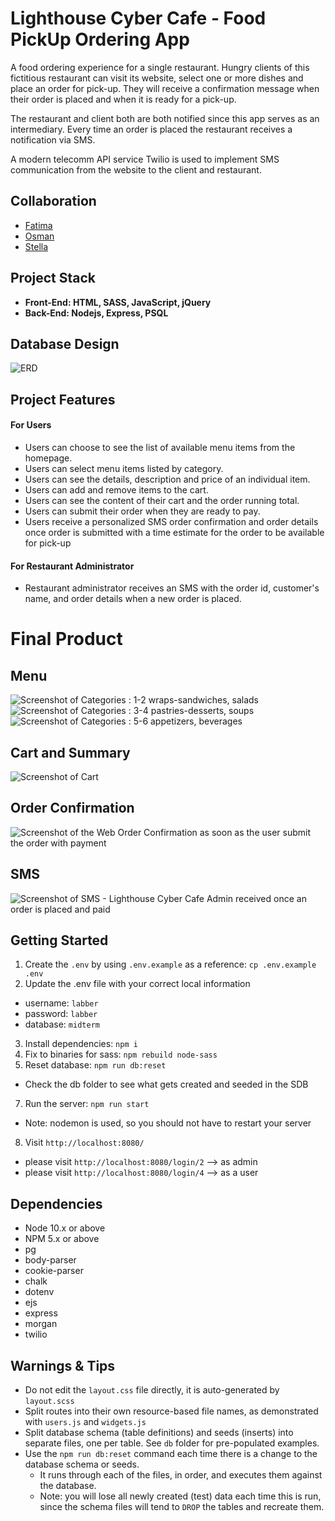 # Lighthouse Cyber Cafe - Food PickUp Ordering App

A food ordering experience for a single restaurant. Hungry clients of this fictitious restaurant can visit its website, select one or more dishes and place an order for pick-up. They will receive a confirmation message when their order is placed and when it is ready for a pick-up.

The restaurant and client both are both notified since this app serves as an intermediary.
Every time an order is placed the restaurant receives a notification via SMS.

A modern telecomm API service Twilio is used to implement SMS communication from the website to the client and restaurant.


## Collaboration

- [Fatima](https://github.com/FatimaSidq)
- [Osman](https://github.com/OsmanShakib)
- [Stella](https://github.com/goodWishesEveryone)


## Project Stack

- **Front-End: HTML, SASS, JavaScript, jQuery**
- **Back-End: Nodejs, Express, PSQL**


## Database Design

![ERD](public/assets/ERD-LighthouseCyberCafe.png)


## Project Features

#### For Users
- Users can choose to see the list of available menu items from the homepage.
- Users can select menu items listed by category.
- Users can see the details, description and price of an individual item.
- Users can add and remove items to the cart.
- Users can see the content of their cart and the order running total.
- Users can submit their order when they are ready to pay.
- Users receive a personalized SMS order confirmation and order details once order is submitted with a time estimate for the order to be available for pick-up
#### For Restaurant Administrator
- Restaurant administrator receives an SMS with the order id, customer's name, and order details when a new order is placed.


# Final Product

## Menu
![Screenshot of Categories : 1-2 wraps-sandwiches, salads](public/assets/menu/menuCategory-1-2.png)
![Screenshot of Categories : 3-4 pastries-desserts, soups](public/assets/menu/menuCategory-3-4.png)
![Screenshot of Categories : 5-6 appetizers, beverages](public/assets/menu/menuCategory-5-6.png)
## Cart and Summary
![Screenshot of Cart](public/assets/cart.png)
## Order Confirmation 
![Screenshot of the Web Order Confirmation as soon as the user submit the order with payment](public/assets/orderConfirmation-customer.png)
## SMS 
![Screenshot of SMS - Lighthouse Cyber Cafe Admin received once an order is placed and paid](public/twilioSMS-RestaurantAdmin)


## Getting Started

1. Create the `.env` by using `.env.example` as a reference: `cp .env.example .env`
2. Update the .env file with your correct local information 
  - username: `labber` 
  - password: `labber` 
  - database: `midterm`
3. Install dependencies: `npm i`
4. Fix to binaries for sass: `npm rebuild node-sass`
5. Reset database: `npm run db:reset`
  - Check the db folder to see what gets created and seeded in the SDB
7. Run the server: `npm run start`
  - Note: nodemon is used, so you should not have to restart your server
8. Visit `http://localhost:8080/`
  - please visit `http://localhost:8080/login/2`  --> as admin
  - please visit `http://localhost:8080/login/4` --> as a user


## Dependencies

- Node 10.x or above
- NPM 5.x or above
- pg
- body-parser
- cookie-parser
- chalk
- dotenv
- ejs
- express
- morgan
- twilio


## Warnings & Tips

- Do not edit the `layout.css` file directly, it is auto-generated by `layout.scss`
- Split routes into their own resource-based file names, as demonstrated with `users.js` and `widgets.js`
- Split database schema (table definitions) and seeds (inserts) into separate files, one per table. See `db` folder for pre-populated examples. 
- Use the `npm run db:reset` command each time there is a change to the database schema or seeds. 
  - It runs through each of the files, in order, and executes them against the database. 
  - Note: you will lose all newly created (test) data each time this is run, since the schema files will tend to `DROP` the tables and recreate them.
